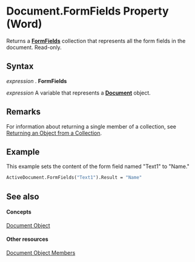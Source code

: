 
# Document.FormFields Property (Word)

Returns a  **[FormFields](a44a0f57-123b-cade-e306-ba6dc179b619.md)** collection that represents all the form fields in the document. Read-only.


## Syntax

 _expression_ . **FormFields**

 _expression_ A variable that represents a **[Document](8d83487a-2345-a036-a916-971c9db5b7fb.md)** object.


## Remarks

For information about returning a single member of a collection, see [Returning an Object from a Collection](http://msdn.microsoft.com/library/28f76384-f495-9640-a7c8-10ada3fac727%28Office.15%29.aspx).


## Example

This example sets the content of the form field named "Text1" to "Name."


```vb
ActiveDocument.FormFields("Text1").Result = "Name"
```


## See also


#### Concepts


[Document Object](8d83487a-2345-a036-a916-971c9db5b7fb.md)
#### Other resources


[Document Object Members](fc9ab457-0888-f917-3d52-387168ac23b9.md)
